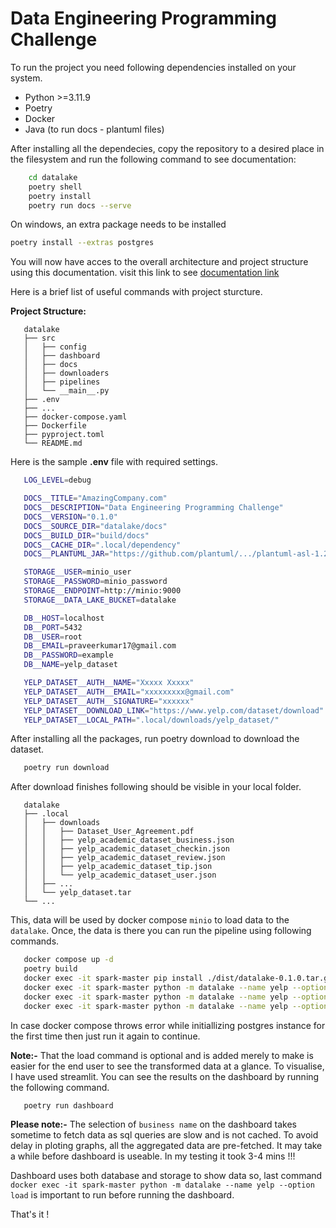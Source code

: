 # Data Engineering Programming Challenge

To run the project you need following dependencies installed on your system.

- Python >=3.11.9
- Poetry
- Docker
- Java (to run docs - plantuml files)

After installing all the dependecies, copy the repository to a desired place in the filesystem and run the following command to see documentation:

```bash
    cd datalake
    poetry shell
    poetry install
    poetry run docs --serve
```

On windows, an extra package needs to be installed

```bash
poetry install --extras postgres
```

You will now have acces to the overall architecture and project structure using this documentation.
visit this link to see [documentation link](http://localhost:8000)

Here is a brief list of useful commands with project sturcture.

**Project Structure:**

```text
   datalake
   ├── src
   │   ├── config
   │   ├── dashboard
   │   ├── docs
   │   ├── downloaders
   │   ├── pipelines
   │   └── __main__.py
   ├── .env
   ├── ...
   ├── docker-compose.yaml
   ├── Dockerfile
   ├── pyproject.toml
   └── README.md
```

Here is the sample **.env** file with required settings.

```bash
   LOG_LEVEL=debug

   DOCS__TITLE="AmazingCompany.com"
   DOCS__DESCRIPTION="Data Engineering Programming Challenge"
   DOCS__VERSION="0.1.0"
   DOCS__SOURCE_DIR="datalake/docs"
   DOCS__BUILD_DIR="build/docs"
   DOCS__CACHE_DIR=".local/dependency"
   DOCS__PLANTUML_JAR="https://github.com/plantuml/.../plantuml-asl-1.2024.0.jar"

   STORAGE__USER=minio_user
   STORAGE__PASSWORD=minio_password
   STORAGE__ENDPOINT=http://minio:9000
   STORAGE__DATA_LAKE_BUCKET=datalake

   DB__HOST=localhost
   DB__PORT=5432
   DB__USER=root
   DB__EMAIL=praveerkumar17@gmail.com
   DB__PASSWORD=example
   DB__NAME=yelp_dataset

   YELP_DATASET__AUTH__NAME="Xxxxx Xxxxx"
   YELP_DATASET__AUTH__EMAIL="xxxxxxxxx@gmail.com"
   YELP_DATASET__AUTH__SIGNATURE="xxxxxx"
   YELP_DATASET__DOWNLOAD_LINK="https://www.yelp.com/dataset/download"
   YELP_DATASET__LOCAL_PATH=".local/downloads/yelp_dataset/"
```

After installing all the packages, run poetry download to download the dataset.

```bash
   poetry run download
```

After download finishes following should be visible in your local folder.

```text
   datalake
   ├── .local
   │   ├── downloads
   │   │   ├── Dataset_User_Agreement.pdf
   │   │   ├── yelp_academic_dataset_business.json
   │   │   ├── yelp_academic_dataset_checkin.json
   │   │   ├── yelp_academic_dataset_review.json
   │   │   ├── yelp_academic_dataset_tip.json
   │   │   └── yelp_academic_dataset_user.json
   │   ├── ...
   │   └── yelp_dataset.tar
   └── ...
```

This, data will be used by docker compose `minio` to load data to the `datalake`. Once, the data is there you can run the pipeline using following commands.

```bash
   docker compose up -d
   poetry build
   docker exec -it spark-master pip install ./dist/datalake-0.1.0.tar.gz
   docker exec -it spark-master python -m datalake --name yelp --option clean
   docker exec -it spark-master python -m datalake --name yelp --option aggregate
   docker exec -it spark-master python -m datalake --name yelp --option load
```

In case docker compose throws error while initiallizing postgres instance for the first time then just run it again to continue.

**Note:-** That the load command is optional and is added merely to make is easier for the end user to see the transformed data at a glance. To visualise, I have used streamlit. You can see the results on the dashboard by running the following command.

```bash
   poetry run dashboard
```

**Please note:-** The selection of `business name` on the dashboard takes sometime to fetch data as sql queries are slow and is not cached. To avoid delay in ploting graphs, all the aggregated data are pre-fetched. It may take a while before dashboard is useable. In my testing it took 3-4 mins !!!

Dashboard uses both database and storage to show data so, last command `docker exec -it spark-master python -m datalake --name yelp --option load` is important to run before running the dashboard.

That's it !
